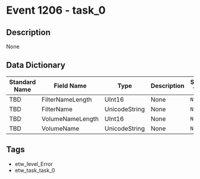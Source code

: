 # Event 1206 - task_0

## Description
None

## Data Dictionary
|Standard Name|Field Name|Type|Description|Sample Value|
|---|---|---|---|---|
|TBD|FilterNameLength|UInt16|None|`None`|
|TBD|FilterName|UnicodeString|None|`None`|
|TBD|VolumeNameLength|UInt16|None|`None`|
|TBD|VolumeName|UnicodeString|None|`None`|

## Tags
* etw_level_Error
* etw_task_task_0